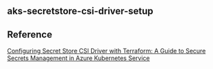 ## aks-secretstore-csi-driver-setup

## Reference 
[Configuring Secret Store CSI Driver with Terraform: A Guide to Secure Secrets Management in Azure Kubernetes Service]([URL](https://www.remiceraline.com/blog/configuring-secret-store-csi-driver-with-terraform-a-guide-to-secure-secrets-management-in-azure-kubernetes-service))
